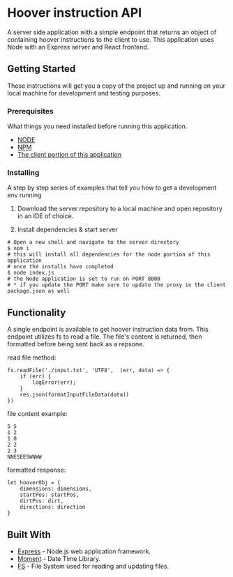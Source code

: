 # Hoover instruction API 
A server side application with a simple endpoint that returns an object of containing hoover instructions to the client to use.
This application uses Node with an Express server and React frontend. 


## Getting Started
These instructions will get you a copy of the project up and running on your local machine for development and testing purposes. 

### Prerequisites
What things you need installed before running this application.

* [NODE](https://nodejs.org/en/download/)
* [NPM](https://docs.npmjs.com/cli/install)
* [The client portion of this application](https://github.com/AmberLBurroughs/hoover/tree/master/view)

### Installing

A step by step series of examples that tell you how to get a development env running

1) Download the server repository to a local machine and open repository in an IDE of choice.

2) Install dependencies & start server
```
# Open a new shell and navigate to the server directory
$ npm i
# this will install all dependencies for the node portion of this application
# once the installs have completed
$ node index.js
# the Node application is set to run on PORT 8000 
# * if you update the PORT make sure to update the proxy in the client package.json as well
```
## Functionality
A single endpoint is available to get hoover instruction data from. This endpoint utilizes fs to read a file. The file's content is returned, then formatted before being sent back as a repsone.

read file method:
```
fs.readFile('./input.txt', 'UTF8',  (err, data) => {
    if (err) {
        logError(err);
    }
    res.json(formatInputFileData(data))
})
```
file content example:
```
5 5
1 2
1 0
2 2
2 3
NNESEESWNWW
```
formatted response:
```
let hooverObj = {
    dimensions: dimensions,
    startPos: startPos,
    dirtPos: dirt,
    directions: direction
}
```

## Built With

* [Express](http://expressjs.com/) - Node.js web application framework.
* [Moment](https://momentjs.com/) - Date Time Library. 
* [FS](https://nodejs.org/api/fs.html) - File System used for reading and updating files.
